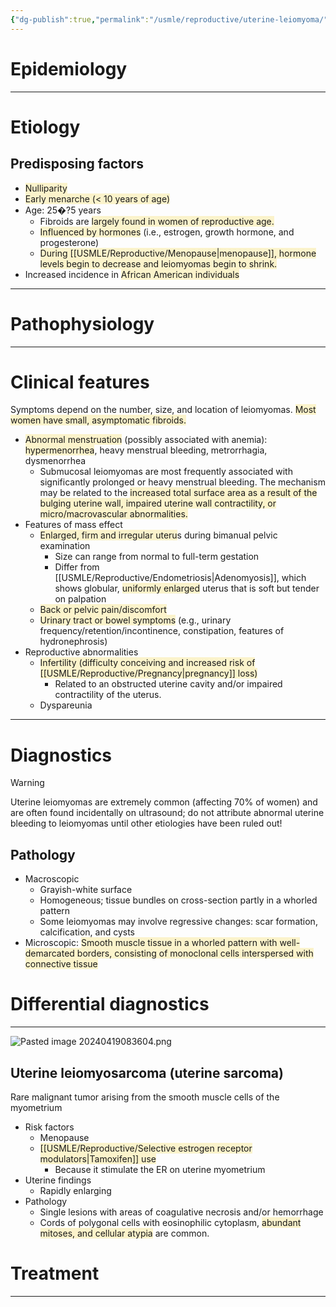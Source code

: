 ```yaml
---
{"dg-publish":true,"permalink":"/usmle/reproductive/uterine-leiomyoma/"}
---
```


# Epidemiology


---
# Etiology
## Predisposing factors
- <span style="background:rgba(240, 200, 0, 0.2)">Nulliparity</span>
- <span style="background:rgba(240, 200, 0, 0.2)">Early menarche (&lt; 10 years of age)</span>
- Age: 25�?5 years
	- Fibroids are <span style="background:rgba(240, 200, 0, 0.2)">largely found in women of reproductive age.</span>
	- <span style="background:rgba(240, 200, 0, 0.2)">Influenced by hormones</span> (i.e., estrogen, growth hormone, and progesterone)
	- <span style="background:rgba(240, 200, 0, 0.2)">During [[USMLE/Reproductive/Menopause\|menopause]], hormone levels begin to decrease and leiomyomas begin to shrink.</span>
- Increased incidence in <span style="background:rgba(240, 200, 0, 0.2)">African American individuals </span>


---
# Pathophysiology


---
# Clinical features
Symptoms depend on the number, size, and location of leiomyomas. <span style="background:rgba(240, 200, 0, 0.2)">Most women have small, asymptomatic fibroids.</span>
- <span style="background:rgba(240, 200, 0, 0.2)">Abnormal menstruation</span> (possibly associated with anemia): <span style="background:rgba(240, 200, 0, 0.2)">hypermenorrhea</span>, heavy menstrual bleeding, metrorrhagia, dysmenorrhea
	- Submucosal leiomyomas are most frequently associated with significantly prolonged or heavy menstrual bleeding. The mechanism may be related to the <span style="background:rgba(240, 200, 0, 0.2)">increased total surface area as a result of the bulging uterine wall, impaired uterine wall contractility, or micro/macrovascular abnormalities.</span>
- Features of mass effect
	- <span style="background:rgba(240, 200, 0, 0.2)">Enlarged, firm and irregular uteru</span>s during bimanual pelvic examination 
		- Size can range from normal to full-term gestation
		- Differ from [[USMLE/Reproductive/Endometriosis\|Adenomyosis]], which shows globular, <span style="background:rgba(240, 200, 0, 0.2)">uniformly enlarged</span> uterus that is soft but tender on palpation
	- <span style="background:rgba(240, 200, 0, 0.2)">Back or pelvic pain/discomfort </span>
	- <span style="background:rgba(240, 200, 0, 0.2)">Urinary tract or bowel symptoms</span> (e.g., urinary frequency/retention/incontinence, constipation, features of hydronephrosis) 
- Reproductive abnormalities
	- <span style="background:rgba(240, 200, 0, 0.2)">Infertility (difficulty conceiving and increased risk of [[USMLE/Reproductive/Pregnancy\|pregnancy]] loss) </span>
		- Related to an obstructed uterine cavity and/or impaired contractility of the uterus.
	- Dyspareunia 

---
# Diagnostics
>[!warning] 
>Uterine leiomyomas are extremely common (affecting 70% of women) and are often found incidentally on ultrasound; do not attribute abnormal uterine bleeding to leiomyomas until other etiologies have been ruled out!
## Pathology
- Macroscopic
	- Grayish-white surface
	- Homogeneous; tissue bundles on cross-section partly in a whorled pattern
	- Some leiomyomas may involve regressive changes: scar formation, calcification, and cysts
- Microscopic: <span style="background:rgba(240, 200, 0, 0.2)">Smooth muscle tissue in a whorled pattern with well-demarcated borders, consisting of monoclonal cells interspersed with connective tissue</span>


# Differential diagnostics
---
![Pasted image 20240419083604.png](/img/user/appendix/Pasted%20image%2020240419083604.png)
## Uterine leiomyosarcoma (uterine sarcoma)
Rare malignant tumor arising from the smooth muscle cells of the myometrium
- Risk factors
	- Menopause
	- <span style="background:rgba(240, 200, 0, 0.2)">[[USMLE/Reproductive/Selective estrogen receptor modulators\|Tamoxifen]] use</span>
		- Because it stimulate the ER on uterine myometrium
- Uterine findings
	- Rapidly enlarging
- Pathology
	- Single lesions with areas of coagulative necrosis and/or hemorrhage
	- Cords of polygonal cells with eosinophilic cytoplasm, <span style="background:rgba(240, 200, 0, 0.2)">abundant mitoses, and cellular atypia</span> are common.
# Treatment


---

